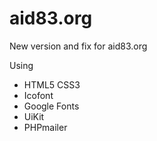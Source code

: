 # aid83.org
New version and fix for aid83.org

Using
- HTML5 CSS3
- Icofont
- Google Fonts
- UiKit
- PHPmailer
